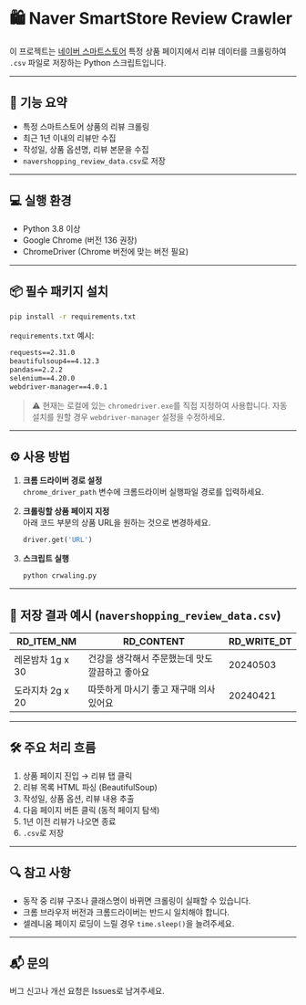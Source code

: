 
# 🛍️ Naver SmartStore Review Crawler

이 프로젝트는 [네이버 스마트스토어](https://smartstore.naver.com) 특정 상품 페이지에서 리뷰 데이터를 크롤링하여 `.csv` 파일로 저장하는 Python 스크립트입니다.

---

## 📌 기능 요약

- 특정 스마트스토어 상품의 리뷰 크롤링
- 최근 1년 이내의 리뷰만 수집
- 작성일, 상품 옵션명, 리뷰 본문을 수집
- `navershopping_review_data.csv`로 저장

---

## 💻 실행 환경

- Python 3.8 이상
- Google Chrome (버전 136 권장)
- ChromeDriver (Chrome 버전에 맞는 버전 필요)

---

## 📦 필수 패키지 설치

```bash
pip install -r requirements.txt
```

`requirements.txt` 예시:

```txt
requests==2.31.0
beautifulsoup4==4.12.3
pandas==2.2.2
selenium==4.20.0
webdriver-manager==4.0.1
```

> ⚠️ 현재는 로컬에 있는 `chromedriver.exe`를 직접 지정하여 사용합니다. 자동 설치를 원할 경우 `webdriver-manager` 설정을 수정하세요.

---

## ⚙️ 사용 방법

1. **크롬 드라이버 경로 설정**  
   `chrome_driver_path` 변수에 크롬드라이버 실행파일 경로를 입력하세요.

2. **크롤링할 상품 페이지 지정**  
   아래 코드 부분의 상품 URL을 원하는 것으로 변경하세요.

   ```python
   driver.get('URL')
   ```

3. **스크립트 실행**

   ```bash
   python crwaling.py
   ```

---

## 📄 저장 결과 예시 (`navershopping_review_data.csv`)

| RD_ITEM_NM       | RD_CONTENT                                      | RD_WRITE_DT |
|------------------|-------------------------------------------------|-------------|
| 레몬밤차 1g x 30 | 건강을 생각해서 주문했는데 맛도 깔끔하고 좋아요 | 20240503    |
| 도라지차 2g x 20 | 따뜻하게 마시기 좋고 재구매 의사 있어요         | 20240421    |

---

## 🛠️ 주요 처리 흐름

1. 상품 페이지 진입 → 리뷰 탭 클릭
2. 리뷰 목록 HTML 파싱 (BeautifulSoup)
3. 작성일, 상품 옵션, 리뷰 내용 추출
4. 다음 페이지 버튼 클릭 (동적 페이지 탐색)
5. 1년 이전 리뷰가 나오면 종료
6. `.csv`로 저장

---

## 🔍 참고 사항

- 동작 중 리뷰 구조나 클래스명이 바뀌면 크롤링이 실패할 수 있습니다.
- 크롬 브라우저 버전과 크롬드라이버는 반드시 일치해야 합니다.
- 셀레니움 페이지 로딩이 느릴 경우 `time.sleep()`을 늘려주세요.

---

## 📬 문의

버그 신고나 개선 요청은 Issues로 남겨주세요.
